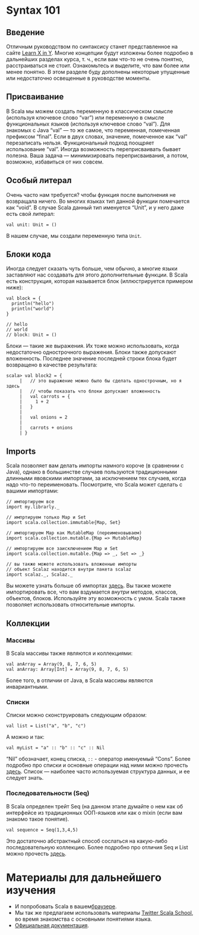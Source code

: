 ﻿Syntax 101
==========

## Введение
Отличным руководством по синтаксису станет представленное на сайте
[Learn X in Y][scala_in_5_minutes]. Многие концепции будут изложены
более подробно в дальнейших разделах курса, т. ч., если вам что-то
не очень понятно, расстраиваться не стоит. Ознакомьтесь и выделите,
что вам более или менее понятно. В этом разделе буду дополнены
некоторые упущенные или недостаточно освещенные в руководстве моменты.


## Присваивание
В Scala мы можем создать переменную в классическом смысле (используя
ключевое слово “var”) или переменную в смысле функциональных языков
(используя ключевое слово “val”). Для знакомых с Java “val” — то же самое,
что переменная, помеченная префиксом “final”. Если в двух словах, значение,
помеченное как “val” перезаписать нельзя. Функциональный подход поощряет
использование “val”. Иногда возможность переприсваивать бывает полезна. Ваша
задача — минимизировать переприсваивания, а потом, возможно, избавиться от них
совсем.


## Особый литерал
Очень часто нам требуется? чтобы функция после выполнения не возвращала
ничего. Во многих языках тип данной функции помечается как “void”. В
случае Scala данный тип именуется “Unit”, и у него даже есть свой
литерал:

    val unit: Unit = ()

В нашем случае, мы создали переменную типа `Unit`.


## Блоки кода
Иногда следует сказать чуть больше, чем обычно, а многие языки заставляют нас
создавать для этого дополнительные функции. В Scala есть конструкция, которая
называется блок (иллюстрируется примером ниже):

    val block = {
      println("hello")
      println("world")
    }

    // hello
    // world
    // block: Unit = ()

Блоки — такие же выражения. Их тоже можно использовать, когда
недостаточно однострочного выражения. Блоки также допускают
вложенность. Последнее значение последней строки блока будет возвращено в
качестве результата:

    scala> val block2 = {
         |   // это выражение можно было бы сделать однострочным, но я здесь
         |   // чтобы показать что блоки допускают вложенность
         |   val carrots = {
         |     1 + 2
         |   }
         |
         |   val onions = 2
         |
         |   carrots + onions
         | }

## Imports
Scala позволяет вам делать импорты намного короче (в сравнении с Java), однако
в большинстве случаев пользуются традиционными длинными явовскими импортами,
за исключением тех случаев, когда надо что-то переименовать. Посмотрите, что
Scala может сделать с вашими импортами:

    // импортируем все
    import my.librarly._

    // импртируем только Map и Set
    import scala.collection.immutable{Map, Set}

    // импортируем Map как MutableMap (переименовываем)
    import scala.collection.mutable.{Map => MutableMap}

    // импортируем все заисключением Map и Set
    import scala.collection.mutable.{Map => _, Set => _}

    // вы также можете использовать вложенные импорты
    // объект Scalaz находится внутри пакета scalaz
    import scalaz._, Scalaz._

Вы можете узнать больше об импортах [здесь][imports-in-scala]. Вы также можете
импортировать все, что вам вздумается *внутри* методов, классов, объектов,
блоков. Используйте эту возможность с умом. Scala также позволяет
использовать относительные импорты.


## Коллекции
### Массивы
В Scala массивы также являются и коллекциями:

    val anArray = Array(9, 8, 7, 6, 5)
    val anArray: Array[Int] = Array(9, 8, 7, 6, 5)

Более того, в отличии от Java, в Scala массивы являются инвариантными.

### Списки
Списки можно сконструировать следующим образом:

    val list = List("a", "b", "c")

А можно и так:

    val myList = "a" :: "b" :: "c" :: Nil

“Nil” обозначает, конец списка, `::` - оператор именуемый “Cons”. Более
подробно про списки и основные операции над ними можно прочесть
[здесь][lists]. Список — наиболее часто используемая структура
данных, и ее следует знать.


### Последовательности (Seq)
В Scala определен трейт Seq (на данном этапе думайте о нем как об
интерфейсе из традиционных ООП-языков или как о mixin (если вам знакомо такое
понятие).

    val sequence = Seq(1,3,4,5)

Это достаточно абстрактный способ сослаться на какую-либо последовательную
коллекцию. Более подробно про отличия Seq и List можно прочесть
[здесь][seq_list].


Материалы для дальнейшего изучения
==================================
  - И попробовать Scala в вашем[браузере][scala-in-your-browser].
  - Мы так же предлагаем использовать материалы [Twitter Scala School][tss],
    во время знакомства с основными понятиями языка.
  - [Официальная документация][offdoc].

[scala-in-your-browser]: http://scalatutorials.com/tour/
[tss]: http://twitter.github.io/scala_school/
[offdoc]: http://docs.scala-lang.org/
[scala_in_5_minutes]: https://learnxinyminutes.com/docs/scala/
[sicp]: https://en.wikipedia.org/wiki/Structure_and_Interpretation_of_Computer_Programs
[lists]: https://www.tutorialspoint.com/scala/scala_lists.htm
[seq_list]: http://stackoverflow.com/a/10866807/1655785
[imports-in-scala]: https://www.scala-lang.org/docu/files/ScalaReference.pdf#page=58

